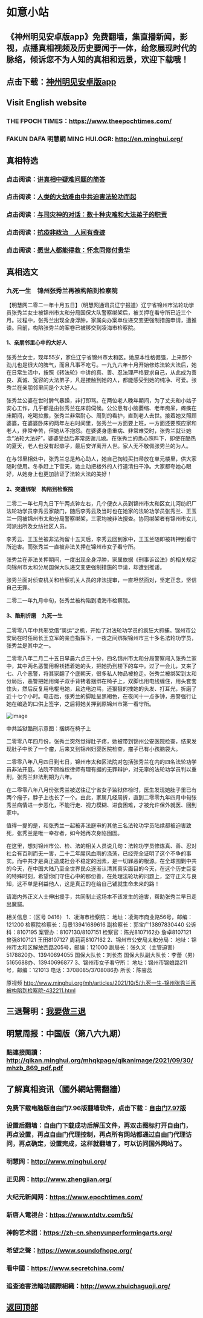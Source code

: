 # 如意小站

## 《神州明见安卓版app》免费翻墙，集直播新闻，影视，点播真相视频及历史要闻于一体，给您展现时代的脉络，倾诉您不为人知的真相和远景，欢迎下载哦！

## 点击下载：[神州明见安卓版app](https://github.com/pinhe91/tuiguang/files/7240768/_5.1.zip)

## Visit English website

### THE FPOCH TIMES：https://www.theepochtimes.com/

### FAKUN DAFA 明慧網 MING HUI.OGR: http://en.minghui.org/

## 真相特选

### 点击阅读：[讲真相中疑难问题的简答](https://github.com/pinhe91/jcxw3/tree/main)

### 点击阅读：[人类的大劫难由中共迫害法轮功而起](https://github.com/pinhe91/jcxw4/tree/main) 

### 点击阅读：[与司灾神的对话：数十种灾难和大法弟子的职责](https://github.com/pinhe91/jcxw1/tree/main) 

### 点击阅读：[抗疫非政治　人间有奇迹](https://github.com/pinhe91/jcxw2/tree/main) 

### 点击阅读：[愿世人都能得救：怀念同修付贵华](https://github.com/pinhe91/jcxw5/tree/main)

## 真相选文

### 九死一生　锦州张秀兰再被构陷到检察院

【明慧网二零二一年十月五日】（明慧网通讯员辽宁报道）辽宁省锦州市法轮功学员张秀兰女士被锦州市太和分局国保大队警察绑架后，被关押在看守所已近三个月。过程中，张秀兰出现全身浮肿，家属向办案单位递交变更强制措施申请，遭推诿。目前，构陷张秀兰的案卷已被移交到凌海市检察院。

#### 1、亲朋邻里心中的大好人

张秀兰女士，现年55岁，家住辽宁省锦州市太和区。她原本性格倔强，上来那个劲儿也是很大的脾气，而且凡事不吃亏。一九九六年十月开始修炼法轮大法后，她在日常生活中，按照《转法轮》中讲的真、善、忍法理严格要求自己，从此成为善良、真诚、宽容的大法弟子，凡是接触到她的人，都能感受到她的纯净、可爱。张秀兰在亲朋邻里间是个大好人。

张秀兰公婆在世时脾气暴躁，非打即骂。在两位老人晚年期间，为了丈夫和小姑子安心工作，几乎都是由张秀兰在床前伺候。公公患有小脑萎缩、老年痴呆，瘫痪在床期间，吃喝拉撒，张秀兰非常耐心、周到的看护，直到老人去世。接着她又照顾婆婆，在婆婆卧床的两年左右时间里，张秀兰一方面要上班，一方面还要照应家和老人，非常辛苦，但她从不抱怨。在婆婆身患重病、非常难受时，张秀兰就让她念“法轮大法好”，婆婆受益后非常感谢儿媳。在张秀兰的悉心照料下，即使在酷热的夏天，老人也没有起痱子，最后安详离开人世。家人无不敬佩张秀兰的为人。

在与邻里相处中，张秀兰总是热心助人，她自己掏钱买扫帚放在单元楼里，供大家随时使用。冬季赶上下雪天，她主动把楼外的人行道清扫干净。大家都夸她心眼好，从她身上也更加验证了法轮大法的美好！

#### 2、突遭绑架　构陷到检察院

二零二一年七月九日下午两点钟左右，几个便衣人员到锦州市太和区女儿河纺织厂法轮功学员李秀云家敲门，随后李秀云及当时也在她家的法轮功学员张秀兰、王玉兰一同被锦州市太和分局警察绑架，三家均被非法搜查。协同绑架者有锦州市女儿河派出所及女纺社区人员。

李秀云、王玉兰被非法拘留十五天后，李秀云回到家中，王玉兰随即被转押到看守所迫害。而张秀兰一直被非法关押在锦州市女子看守所。

张秀兰在非法关押期间，一度出现全身浮肿，家属依据《刑事诉讼法》的相关规定向锦州市太和分局国保大队递交变更强制措施的申请，却遭到推诿。

张秀兰面对侦查机关和检察机关人员的非法提审，一直坦然面对，坚定正念，坚信自己无罪。

二零二一年九月中旬，张秀兰被构陷到凌海市检察院。

#### 3、酷刑折磨　九死一生

二零零八年中共邪党借“奥运”之机，开始了对法轮功学员的疯狂大抓捕。锦州市公安局在时任局长王立军的亲自指挥下，一夜之间绑架锦州市三十多名法轮功学员，张秀兰是其中之一。

二零零八年二月二十五日早晨六点三十分，四名锦州市太和分局警察闯入张秀兰家中，其中两名恶警用棉袄捂着她的头，把她扔到楼下的车中。过了一会儿，又来了七、八个恶警，将其家翻了个底朝天，很多私人物品被抢走。张秀兰被绑架到太和分局后，恶警把她用绳子双手背铐着捆绑在椅子上，双脚也用电线缠住，用头套套住头，然后反复用电棍电她，且边电边骂，还狠狠的拽她的头发、打耳光，折磨了近十七个小时。电击后，张秀兰的脚趾呈黑褐色，在夜间十一点多钟，恶警强行让她在编造的口供上签字，之后将她关押到原锦州市第一看守所。

![image](https://user-images.githubusercontent.com/79625284/135995789-6456e0e9-2556-4ffa-84fe-0a8d284d7d8e.png)

中共监狱酷刑示意图：捆绑在椅子上

二零零八年四月份，张秀兰突然觉得肚子疼，她被带到锦州公安医院检查，结果发现肚子中长了一个瘤，后来又到锦州妇婴医院检查，瘤子已有小孩脑袋大。

二零零八年八月四日到七日，锦州市太和区法院对包括张秀兰在内的四名法轮功学员非法开庭。法院不顾维权律师有理有据的无罪辩护，对无辜的法轮功学员判以重刑，张秀兰非法刑期为六年。

在二零零八年八月份张秀兰被送往辽宁省女子监狱体检时，医生发现她肚子里已有两个瘤子，脖子上也长了一个。由此，家属几经周折，直到二零零九年四月中旬张秀兰病情进一步恶化，不能行走、视力模糊、进食困难，才被允许保外就医、回到家中。

值得一提的是，和张秀兰一起被非法庭审的其他三名法轮功学员陆续都被迫害致死，张秀兰是唯一幸存者，如今她再次身陷囹圄。

在这里，想对锦州市公、检、法的相关人员说几句：法轮功学员修炼真、善、忍对社会有百利而无一害，二十二年腥风血雨的涤荡，已经完全证明了这个不争的事实。而中共才是真正造成社会不稳定的因素，是一切罪恶的根源。在全球围剿中共的今天，在中国大陆乃至全世界民众逐渐认清其真实面目的今天，在这个历史巨变的特殊时刻，希望你们守住心中的那份善，在处理法轮功的问题上，坚守正义与良知，这不单是利益他人，这是真正的在给自己铺就生命未来的路！

请海内外正义人士伸出援手，共同制止这场本不该发生的迫害，帮助张秀兰早日走出魔窟。

相关信息：（区号 0416）
1、凌海市检察院：
地址：凌海市商业路56号，邮编：121200
检察院检察长：马景13941689616
副检察长：郭宝广13897830440
公诉科：8107195
案管办：8107130/8107151
检察官：陈光8107162办
詹卓8107121
曾强8107121
王田8107127
周莉莉8107162
2、锦州市公安局太和分局：
地址：锦州市太和区解放西路205号，邮编：121000
副局长：张久义（主管迫害）5178820办、13940694055
国保大队长：刘长杰
国保大队副大队长：李蕾（男）5165688办、13940696877
3、锦州市女子看守所：
地址：锦州市锦娘路211号，邮编：121013
电话：3708085/3708086办
所长：陈睿蕊

原视频 http://www.minghui.org/mh/articles/2021/10/5/九死一生-锦州张秀兰再被构陷到检察院-432211.html

## 三退聲明：[我要做三退](http://tuidang.ddns.net/)

## 明慧周报：中国版（第八六九期）

### 點連接閱讀：http://qikan.minghui.org/mhqkpage/qikanimage/2021/09/30/mhzb_869_pdf.pdf

## 了解真相资讯（國外網站需翻牆）

### 免费下载电脑版自由门7.96版翻墙软件，点击下载：[自由门7.97版](https://github.com/pinhe91/tuiguang/files/6839679/fg797r.zip)

### 设置后翻墙：自由门下载成功后解压文件，再双击图标打开自由门，再点设置，再点自由门代理控制，再点所有网站都通过自由门代理访问，再点确定，设置完成，这样就翻墙了，可以访问国外网站了。

### 明慧网：http://www.minghui.org/

### 正见网：http://www.zhengjian.org/

### 大纪元新闻网：https://www.epochtimes.com/

### 新唐人電視台：https://www.ntdtv.com/b5/

### 神韵艺术团：https://zh-cn.shenyunperformingarts.org/

### 希望之聲：https://www.soundofhope.org/

### 看中國：https://www.secretchina.com/

### 追查迫害法輪功國際組織：http://www.zhuichaguoji.org/

## [返回顶部](https://git.io/Js3EY)
